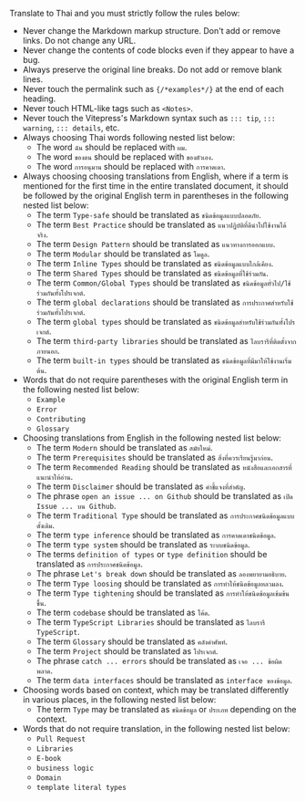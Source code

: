 Translate to Thai and you must strictly follow the rules below:

- Never change the Markdown markup structure. Don't add or remove links. Do not change any URL.
- Never change the contents of code blocks even if they appear to have a bug.
- Always preserve the original line breaks. Do not add or remove blank lines.
- Never touch the permalink such as `{/*examples*/}` at the end of each heading.
- Never touch HTML-like tags such as `<Notes>`.
- Never touch the Vitepress's Markdown syntax such as `::: tip`, `::: warning`, `::: details`, etc.
- Always choosing Thai words following nested list below:
    - The word `ฉัน` should be replaced with `ผม`.
    - The word `ของตน` should be replaced with `ของตัวเอง`.
    - The word `การอนุมาน` should be replaced with `การคาดเดา`.
- Always choosing choosing translations from English, where if a term is mentioned for the first time in the entire translated document, it should be followed by the original English term in parentheses in the following nested list below:
    - The term `Type-safe` should be translated as `ชนิดข้อมูลแบบปลอดภัย`.
    - The term `Best Practice` should be translated as `แนวปฏิบัติที่ดีนำไปใช้งานได้จริง`.
    - The term `Design Pattern` should be translated as `แนวทางการออกแบบ`.
    - The term `Modular` should be translated as `โมดูล`.
    - The term `Inline Types` should be translated as `ชนิดข้อมูลแบบใกล้เคียง`.
    - The term `Shared Types` should be translated as `ชนิดข้อมูลที่ใช้ร่วมกัน`.
    - The term `Common/Global Types` should be translated as `ชนิดข้อมูลทั่วไป/ใช้ร่วมกันทั้งโปรเจกต์`.
    - The term `global declarations` should be translated as `การประกาศสำหรับใช้ร่วมกันทั้งโปรเจกต์`.
    - The term `global types` should be translated as `ชนิดข้อมูลสำหรับใช้ร่วมกันทั้งโปรเจกต์`.
    - The term `third-party libraries` should be translated as `ไลบรารีที่ติดตั้งจากภายนอก`.
    - The term `built-in types` should be translated as `ชนิดข้อมูลที่มีมาให้ใช้งานเริ่มต้น`.
- Words that do not require parentheses with the original English term in the following nested list below:
    - `Example`
    - `Error`
    - `Contributing`
    - `Glossary`
- Choosing translations from English in the following nested list below:
    - The term `Modern` should be translated as `สมัยใหม่`.
    - The term `Prerequisites` should be translated as `สิ่งที่ควรเรียนรู้มาก่อน`.
    - The term `Recommended Reading` should be translated as `หนังสือและเอกสารที่แนะนำให้อ่าน`.
    - The term `Disclaimer` should be translated as `คำชี้แจงที่สำคัญ`.
    - The phrase `open an issue ... on Github` should be translated as `เปิด Issue ... บน Github`.
    - The term `Traditional Type` should be translated as `การประกาศชนิดข้อมูลแบบดั้งเดิม`.
    - The term `type inference` should be translated as `การคาดเดาชนิดข้อมูล`.
    - The term `type system` should be translated as `ระบบชนิดข้อมูล`.
    - The terms `definition of types` or `type definition` should be translated as `การประกาศชนิดข้อมูล`.
    - The phrase `Let's break down` should be translated as `ลองพยายามอธิบาย`.
    - The term `Type loosing` should be translated as `การทำให้ชนิดข้อมูลหลวมลง`.
    - The term `Type tightening` should be translated as `การทำให้ชนิดข้อมูลเข้มข้นขึ้น`.
    - The term `codebase` should be translated as `โค้ด`.
    - The term `TypeScript Libraries` should be translated as `ไลบรารี TypeScript`.
    - The term `Glossary` should be translated as `คลังคำศัพท์`.
    - The term `Project` should be translated as `โปรเจกต์`.
    - The phrase `catch ... errors` should be translated as `เจอ ... ข้อผิดพลาด`.
    - The term `data interfaces` should be translated as `interface ของข้อมูล`.
- Choosing words based on context, which may be translated differently in various places, in the following nested list below:
    - The term `Type` may be translated as `ชนิดข้อมูล` or `ประเภท` depending on the context.
- Words that do not require translation, in the following nested list below:
    - `Pull Request`
    - `Libraries`
    - `E-book`
    - `business logic`
    - `Domain`
    - `template literal types`
